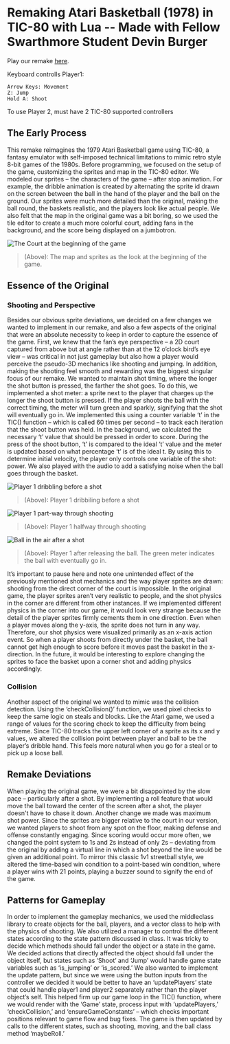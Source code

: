 # Remaking Atari Basketball (1978) in TIC-80 with Lua -- Made with Fellow Swarthmore Student Devin Burger

Play our remake [here](https://github.swarthmore.edu/pages/CS91S-F24/remake-dburger1-jstump2/game/).

Keyboard controlls Player1:
  ```
  Arrow Keys: Movement
  Z: Jump
  Hold A: Shoot
 ```

To use Player 2, must have 2 TIC-80 supported controllers

## The Early Process

This remake reimagines the 1979 Atari Basketball game using TIC-80, a fantasy emulator with self-imposed technical limitations to mimic retro style 8-bit games of the 1980s. Before programming, we focused on the setup of the game, customizing the sprites and map in the TIC-80 editor. We modeled our sprites – the characters of the game – after stop animation. For example, the dribble animation is created by alternating the sprite id drawn on the screen between the ball in the hand of the player and the ball on the ground. Our sprites were much more detailed than the original, making the ball round, the baskets realistic, and the players look like actual people. We also felt that the map in the original game was a bit boring, so we used the tile editor to create a much more colorful court, adding fans in the background, and the score being displayed on a jumbotron. 

![The Court at the beginning of the game](https://imgur.com/gIZMGWS.png)

> (Above): The map and sprites as the look at the beginning of the game.

## Essence of the Original

### Shooting and Perspective

Besides our obvious sprite deviations, we decided on a few changes we wanted to implement in our remake, and also a few aspects of the original that were an absolute necessity to keep in order to capture the essence of the game. First, we knew that the fan’s eye perspective – a 2D court captured from above but at angle rather than at the 12 o’clock bird’s eye view – was critical in not just gameplay but also how a player would perceive the pseudo-3D mechanics like shooting and jumping. In addition, making the shooting feel smooth and rewarding was the biggest singular focus of our remake. We wanted to maintain shot timing, where the longer the shot button is pressed, the farther the shot goes. To do this, we implemented a shot meter: a sprite next to the player that charges up the longer the shoot button is pressed. If the player shoots the ball with the correct timing, the meter will turn green and sparkly, signifying that the shot will eventually go in. We implemented this using a counter variable ‘t’ in the TIC() function – which is called 60 times per second – to track each iteration that the shoot button was held. In the background, we calculated the necessary ‘t’ value that should be pressed in order to score. During the press of the shoot button, ‘t’ is compared to the ideal ‘t’ value and the meter is updated based on what percentage ‘t’ is of the ideal t. By using this to determine initial velocity, the player only controls one variable of the shot: power. We also played with the audio to add a satisfying noise when the ball goes through the basket. 

![Player 1 dribbling before a shot](https://imgur.com/YaZn783.png)
> (Above): Player 1 dribbiling before a shot

![Player 1 part-way through shooting](https://imgur.com/QmL2GGB.png)
> (Above): Player 1 halfway through shooting

![Ball in the air after a shot](https://imgur.com/6HduOhP.png)
> (Above): Player 1 after releasing the ball. The green meter indicates the ball with eventually go in.

It’s important to pause here and note one unintended effect of the previously mentioned shot mechanics and the way player sprites are drawn: shooting from the direct corner of the court is impossible. In the original game, the player sprites aren’t very realistic to people, and the shot physics in the corner are different from other instances. If we implemented different physics in the corner into our game, it would look very strange because the detail of the player sprites firmly cements them in one direction. Even when a player moves along the y-axis, the sprite does not turn in any way. Therefore, our shot physics were visualized primarily as an x-axis action event. So when a player shoots from directly under the basket, the ball cannot get high enough to score before it moves past the basket in the x-direction. In the future, it would be interesting to explore changing the sprites to face the basket upon a corner shot and adding physics accordingly.

### Collision

Another aspect of the original we wanted to mimic was the collision detection. Using the ‘checkCollision()’ function, we used pixel checks to keep the same logic on steals and blocks. Like the Atari game, we used a range of values for the scoring check to keep the difficulty from being extreme. Since TIC-80 tracks the upper left corner of a sprite as its x and y values, we altered the collision point between player and ball to be the player’s dribble hand. This feels more natural when you go for a steal or to pick up a loose ball.

## Remake Deviations

When playing the original game, we were a bit disappointed by the slow pace – particularly after a shot. By implementing a roll feature that would move the ball toward the center of the screen after a shot, the player doesn't have to chase it down. Another change we made was maximum shot power. Since the sprites are bigger relative to the court in our version, we wanted players to shoot from any spot on the floor, making defense and offense constantly engaging. Since scoring would occur more often, we changed the point system to 1s and 2s instead of only 2s – deviating from the original by adding a virtual line in which a shot beyond the line would be given an additional point. To mirror this classic 1v1 streetball style, we altered the time-based win condition to a point-based win condition, where a player wins with 21 points, playing a buzzer sound to signify the end of the game.

## Patterns for Gameplay

In order to implement the gameplay mechanics, we used the middleclass library to create objects for the ball, players, and a vector class to help with the physics of shooting. We also utilized a manager to control the different states according to the state pattern discussed in class. It was tricky to decide which methods should fall under the object or a state in the game. We decided actions that directly affected the object should fall under the object itself, but states such as ‘Shoot’ and ‘Jump’ would handle game state variables such as ‘is_jumping’ or ‘is_scored.’ We also wanted to implement the update pattern, but since we were using the button inputs from the controller we decided it would be better to have an ‘updatePlayers’ state that could handle player1 and player2 separately rather than the player object’s self. This helped firm up our game loop in the TIC() function, where we would render with the ‘Game’ state, process input with ‘updatePlayers,’ ‘checkCollision,’ and  ‘ensureGameConstants’ – which checks important positions relevant to game flow and bug fixes. The game is then updated by calls to the different states, such as shooting, moving, and the ball class method ‘maybeRoll.’ 
